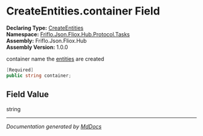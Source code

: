 ﻿<!--  
  <auto-generated>   
    The contents of this file were generated by a tool.  
    Changes to this file may be list if the file is regenerated  
  </auto-generated>   
-->

# CreateEntities.container Field

**Declaring Type:** [CreateEntities](../index.md)  
**Namespace:** [Friflo.Json.Fliox.Hub.Protocol.Tasks](../../index.md)  
**Assembly:** Friflo.Json.Fliox.Hub  
**Assembly Version:** 1.0.0

container name the [entities](entities.md) are created

```csharp
[Required]
public string container;
```

## Field Value

string

___

*Documentation generated by [MdDocs](https://github.com/ap0llo/mddocs)*
